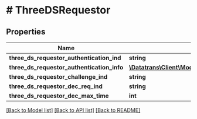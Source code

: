 # # ThreeDSRequestor

## Properties

Name | Type | Description | Notes
------------ | ------------- | ------------- | -------------
**three_ds_requestor_authentication_ind** | **string** |  | [optional]
**three_ds_requestor_authentication_info** | [**\Datatrans\Client\Model\ThreeDSRequestorAuthenticationInformation**](ThreeDSRequestorAuthenticationInformation.md) |  | [optional]
**three_ds_requestor_challenge_ind** | **string** |  | [optional]
**three_ds_requestor_dec_req_ind** | **string** |  | [optional]
**three_ds_requestor_dec_max_time** | **int** |  | [optional]

[[Back to Model list]](../../README.md#models) [[Back to API list]](../../README.md#endpoints) [[Back to README]](../../README.md)
